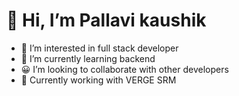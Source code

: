 # 👋 Hi, I’m Pallavi kaushik
- 👀 I’m interested in full stack developer
- 🌱 I’m currently learning backend 
- 😀 I’m looking to collaborate with other developers 
- 🤟 Currently working with VERGE SRM

<!---
kaushik0030/kaushik0030 is a ✨ special ✨ repository because its `README.md` (this file) appears on your GitHub profile.
You can click the Preview link to take a look at your changes.
--->
